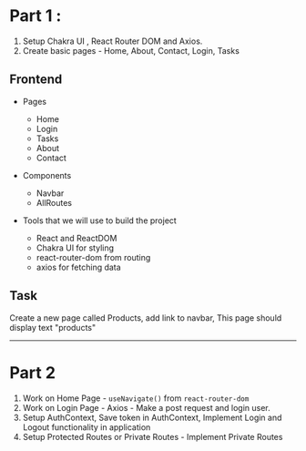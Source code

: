 

# Part 1 :

1. Setup Chakra UI , React Router DOM and Axios.
2. Create basic pages - Home, About, Contact, Login, Tasks

## Frontend

- Pages

  - Home
  - Login
  - Tasks
  - About
  - Contact

- Components

  - Navbar
  - AllRoutes

- Tools that we will use to build the project
  - React and ReactDOM
  - Chakra UI for styling
  - react-router-dom from routing
  - axios for fetching data

## Task

Create a new page called Products, add link to navbar, This page should display text "products"

---

# Part 2

1. Work on Home Page - `useNavigate()` from `react-router-dom`
2. Work on Login Page - Axios - Make a post request and login user.
3. Setup AuthContext, Save token in AuthContext, Implement Login and Logout functionality in application
4. Setup Protected Routes or Private Routes - Implement Private Routes